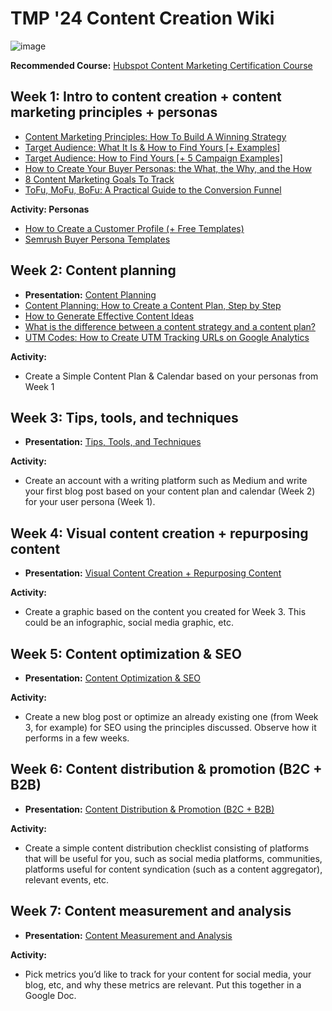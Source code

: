 # TMP '24 Content Creation Wiki

![image](https://github.com/gigikenneth/tmp24-content/assets/52600214/6b4dca29-8159-4085-9eef-5e1ffb9f6d8e)

**Recommended Course:** [Hubspot Content Marketing Certification Course](https://academy.hubspot.com/courses/content-marketing)

## Week 1: Intro to content creation + content marketing principles + personas 
- [Content Marketing Principles: How To Build A Winning Strategy
](https://coschedule.com/content-marketing/content-marketing-principles)
- [Target Audience: What It Is & How to Find Yours [+ Examples]](https://www.semrush.com/blog/target-audience/)
- [Target Audience: How to Find Yours [+ 5 Campaign Examples]](https://blog.hubspot.com/marketing/target-audience)
- [How to Create Your Buyer Personas: the What, the Why, and the How](https://www.semrush.com/blog/buyer-persona/)
- [8 Content Marketing Goals To Track](https://surferseo.com/blog/content-marketing-goals/)
- [ToFu, MoFu, BoFu: A Practical Guide to the Conversion Funnel](https://www.semrush.com/blog/tofu-mofu-bofu-a-practical-guide-to-the-conversion-funnel/)

**Activity: Personas**
- [How to Create a Customer Profile (+ Free Templates)](https://www.semrush.com/blog/customer-profile-template/)
- [Semrush Buyer Persona Templates](https://www.semrush.com/persona/)
  
## Week 2: Content planning
- **Presentation:** [Content Planning](https://www.canva.com/design/DAGE-LCcri8/7guxtG0Miz2o69fSKfj1sw/view?utm_content=DAGE-LCcri8&utm_campaign=designshare&utm_medium=link&utm_source=editor)
- [Content Planning: How to Create a Content Plan, Step by Step](https://www.semrush.com/blog/content-planning/)
- [How to Generate Effective Content Ideas](https://blog.hubspot.com/customers/how-to-generate-effective-content-ideas)
- [What is the difference between a content strategy and a content plan?](https://www.linkedin.com/advice/3/what-difference-between-content-strategy-plan-skills-copywriting#content-strategy)
- [UTM Codes: How to Create UTM Tracking URLs on Google Analytics](https://blog.hubspot.com/marketing/what-are-utm-tracking-codes-ht)

**Activity:**
- Create a Simple Content Plan & Calendar based on your personas from Week 1

## Week 3: Tips, tools, and techniques
- **Presentation:** [Tips, Tools, and Techniques](https://www.canva.com/design/DAGFqrkGpNg/S-51ZFwzH5yxohPlTiISSQ/view?utm_content=DAGFqrkGpNg&utm_campaign=designshare&utm_medium=link&utm_source=editor)

**Activity:**
- Create an account with a writing platform such as Medium and write your first blog post based on your content plan and calendar (Week 2) for your user persona (Week 1).

## Week 4: Visual content creation + repurposing content
- **Presentation:** [Visual Content Creation + Repurposing Content](https://www.canva.com/design/DAGGRPy25b0/T1yFSizPc6nnvrA6a0plPQ/view?utm_content=DAGGRPy25b0&utm_campaign=designshare&utm_medium=link&utm_source=editor)

**Activity:**
- Create a graphic based on the content you created for Week 3. This could be an infographic, social media graphic, etc.

## Week 5: Content optimization & SEO
- **Presentation:** [Content Optimization & SEO](https://www.canva.com/design/DAGG42340gU/uQlJqxlbBbj4yeuVF5OErQ/view?utm_content=DAGG42340gU&utm_campaign=designshare&utm_medium=link&utm_source=editor)

**Activity:**
- Create a new blog post or optimize an already existing one (from Week 3, for example) for SEO using the principles discussed. Observe how it performs in a few weeks. 

## Week 6: Content distribution & promotion (B2C + B2B)
- **Presentation:** [Content Distribution & Promotion (B2C + B2B)](https://www.canva.com/design/DAGHpKMQjMY/smDMDMvUcDU06JFBuclWvg/view?utm_content=DAGHpKMQjMY&utm_campaign=designshare&utm_medium=link&utm_source=editor)

**Activity:**
- Create a simple content distribution checklist consisting of platforms that will be useful for you, such as social media platforms, communities,  platforms useful for content syndication (such as a content aggregator), relevant events, etc.

## Week 7: Content measurement and analysis
- **Presentation:** [Content Measurement and Analysis](https://www.canva.com/design/DAGIOdfGav4/pEu3dIMr_uvE5oynwUT8Vg/view?utm_content=DAGIOdfGav4&utm_campaign=designshare&utm_medium=link&utm_source=editor)

**Activity:**
- Pick metrics you’d like to track for your content for social media, your blog, etc, and why these metrics are relevant. Put this together in a Google Doc. 
